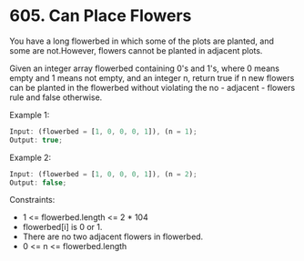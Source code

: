 # 605. Can Place Flowers

You have a long flowerbed in which some of the plots are planted, and some are not.However, flowers cannot be planted in adjacent plots.

Given an integer array flowerbed containing 0's and 1's, where 0 means empty and 1 means not empty, and an integer n, return true if n new flowers can be planted in the flowerbed without violating the no - adjacent - flowers rule and false otherwise.

Example 1:

```js
Input: (flowerbed = [1, 0, 0, 0, 1]), (n = 1);
Output: true;
```

Example 2:

```js
Input: (flowerbed = [1, 0, 0, 0, 1]), (n = 2);
Output: false;
```

Constraints:

- 1 <= flowerbed.length <= 2 \* 104
- flowerbed[i] is 0 or 1.
- There are no two adjacent flowers in flowerbed.
- 0 <= n <= flowerbed.length
